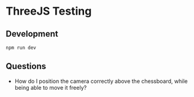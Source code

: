 # ThreeJS Testing

## Development
```
npm run dev
```

## Questions
- How do I position the camera correctly above the chessboard, while being able to move it freely?